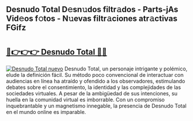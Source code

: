 ## Desnudo Total D𝚎sn𝚞dos filtr𝚊dos - Parts-jAs Vid𝚎os f𝚘tos - N𝚞evas filtr𝚊ciones atr𝚊ctivas FGifz

# <h2><a href="http://mb74uh.tromn.icu/?c=Desnudo+Total">🔗👉👉👉 Desnudo Total 🔗🔗</a></h2>

[![Desnudo Total nuevo](https://i.imgur.com/pEAQMta.gif)](http://mb74uh.tromn.icu/?c=Desnudo+Total)
Desnudo Total, un personaje intrigante y polémico, elude la definición fácil. Su método poco convencional de interactuar con audiencias en línea ha atraído y ofendido a los observadores, estimulando debates sobre el consentimiento, la identidad y las complejidades de las sociedades virtuales. A pesar de la ambigüedad de sus intenciones, su huella en la comunidad virtual es imborrable. Con un compromiso inquebrantable y un magnetismo innegable, la presencia de Desnudo Total en el mundo online es imparable.
